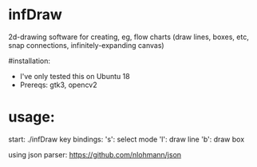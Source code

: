 # infDraw
2d-drawing software for creating, eg, flow charts (draw lines, boxes, etc, snap connections, infinitely-expanding canvas)

#installation:
 - I've only tested this on Ubuntu 18
 - Prereqs: gtk3, opencv2

# usage:
 start: ./infDraw
 key bindings: 
   's': select mode
   'l': draw line 
   'b': draw box


using json parser: https://github.com/nlohmann/json
